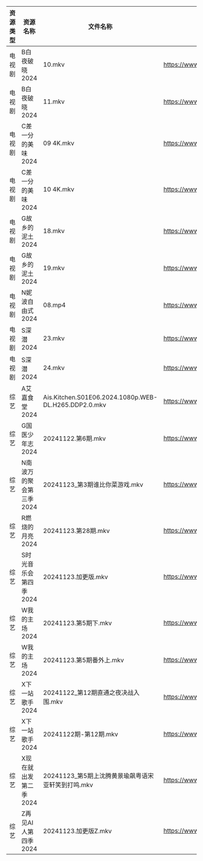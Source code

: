| 资源类型 | 资源名称           | 文件名称                                                 | 分享链接                                 | 更新时间                |
| ---- | -------------- | ---------------------------------------------------- | ------------------------------------ | ------------------- |
| 电视剧  | B白夜破晓2024      | 10.mkv                                               | https://www.alipan.com/s/1CH4Gu47Hq3 | 2024-11-23 14:05:09 |
| 电视剧  | B白夜破晓2024      | 11.mkv                                               | https://www.alipan.com/s/1CH4Gu47Hq3 | 2024-11-23 14:05:08 |
| 电视剧  | C差一分的美味2024    | 09 4K.mkv                                            | https://www.alipan.com/s/Giz84ZSJTNi | 2024-11-23 14:05:18 |
| 电视剧  | C差一分的美味2024    | 10 4K.mkv                                            | https://www.alipan.com/s/Giz84ZSJTNi | 2024-11-23 14:05:18 |
| 电视剧  | G故乡的泥土2024     | 18.mkv                                               | https://www.alipan.com/s/hbukkKUDCNQ | 2024-11-23 12:05:36 |
| 电视剧  | G故乡的泥土2024     | 19.mkv                                               | https://www.alipan.com/s/hbukkKUDCNQ | 2024-11-23 12:05:36 |
| 电视剧  | N妮波自由式2024     | 08.mp4                                               | https://www.alipan.com/s/SQmer7UqJRM | 2024-11-23 00:06:20 |
| 电视剧  | S深潜2024        | 23.mkv                                               | https://www.alipan.com/s/mKzzNt5BcAW | 2024-11-23 18:06:36 |
| 电视剧  | S深潜2024        | 24.mkv                                               | https://www.alipan.com/s/mKzzNt5BcAW | 2024-11-23 18:06:36 |
| 综艺   | A艾嘉食堂2024      | Ais.Kitchen.S01E06.2024.1080p.WEB-DL.H265.DDP2.0.mkv | https://www.alipan.com/s/qqA2j1AeyfW | 2024-11-23 12:07:14 |
| 综艺   | G国医少年志2024     | 20241122.第6期.mkv                                     | https://www.alipan.com/s/wkqS6TFhLw8 | 2024-11-23 00:07:36 |
| 综艺   | N南波万的聚会第三季2024 | 20241123_第3期谁比你菜游戏.mkv                               | https://www.alipan.com/s/ZWErZGPfuar | 2024-11-23 14:07:56 |
| 综艺   | R燃烧的月亮2024     | 20241123.第28期.mkv                                    | https://www.alipan.com/s/S4qcpFUguQa | 2024-11-23 14:08:11 |
| 综艺   | S时光音乐会第四季2024  | 20241123.加更版.mkv                                     | https://www.alipan.com/s/JiNiXNR4dny | 2024-11-23 14:08:18 |
| 综艺   | W我的主场2024      | 20241123.第5期下.mkv                                    | https://www.alipan.com/s/KLxaNppeykr | 2024-11-23 14:08:45 |
| 综艺   | W我的主场2024      | 20241123.第5期番外上.mkv                                  | https://www.alipan.com/s/KLxaNppeykr | 2024-11-23 14:08:45 |
| 综艺   | X下一站歌手2024     | 20241122_第12期直通之夜决战入围.mkv                            | https://www.alipan.com/s/eBKzWFKqm82 | 2024-11-23 00:09:37 |
| 综艺   | X下一站歌手2024     | 20241122期-第12期.mkv                                   | https://www.alipan.com/s/eBKzWFKqm82 | 2024-11-23 00:09:37 |
| 综艺   | X现在就出发第二季2024  | 20241123_第5期上沈腾黄景瑜飙粤语宋亚轩笑到打鸣.mkv                     | https://www.alipan.com/s/4HF3vjVkffP | 2024-11-23 12:08:56 |
| 综艺   | Z再见AI人第四季2024  | 20241123.加更版Z.mkv                                    | https://www.alipan.com/s/x547zMqipVp | 2024-11-23 14:09:07 |
